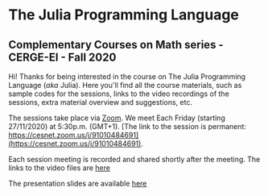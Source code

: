 # The Julia Programming Language
## Complementary Courses on Math series - CERGE-EI - Fall 2020

Hi! Thanks for being interested in the course on The Julia Programming Language (*aka* Julia). Here you'll find all the course materials, such as sample codes for the sessions, links to the video recordings of the sessions, extra material overview and suggestions, etc.

The sessions take place via [Zoom](https://zoom.us/). We meet Each Friday (starting 27/11/2020) at 5:30p.m. (GMT+1). [The link to the session is permanent: https://cesnet.zoom.us/j/91010484691](https://cesnet.zoom.us/j/91010484691).

Each session meeting is recorded and shared shortly after the meeting. The links to the video files are [here](links/sessionsrecordings.md)

The presentation slides are available [here](links/slides.md)
